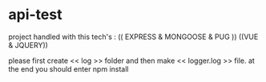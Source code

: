 # api-test

project handled with this tech's : (( EXPRESS & MONGOOSE & PUG )) ((VUE & JQUERY))

 
please first create << log >> folder and then make << logger.log >> file. at the end you should enter npm install
